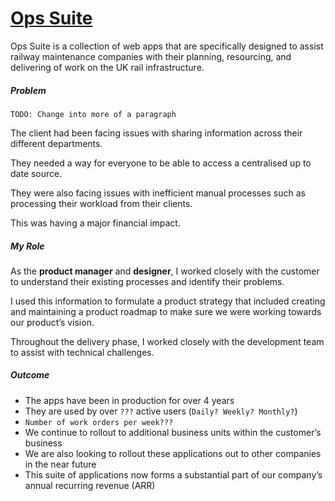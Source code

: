 # [Ops Suite](https://www.rts-solutions.net/work-preparation-logistics-arrangement-work-management)

Ops Suite is a collection of web apps that are specifically designed to assist railway maintenance companies with their planning, resourcing, and delivering of work on the UK rail infrastructure.

##### Problem

`TODO: Change into more of a paragraph`

The client had been facing issues with sharing information across their different departments.

They needed a way for everyone to be able to access a centralised up to date source.

They were also facing issues with inefficient manual processes such as processing their workload from their clients.

This was having a major financial impact.

##### My Role

As the **product manager** and **designer**, I worked closely with the customer to understand their existing processes and identify their problems.

I used this information to formulate a product strategy that included creating and maintaining a product roadmap to make sure we were working towards our product’s vision.

Throughout the delivery phase, I worked closely with the development team to assist with technical challenges.

##### Outcome

- The apps have been in production for over 4 years
- They are used by over `???` active users (`Daily? Weekly? Monthly?`)
- `Number of work orders per week???`
- We continue to rollout to additional business units within the customer’s business
- We are also looking to rollout these applications out to other companies in the near future
- This suite of applications now forms a substantial part of our company’s annual recurring revenue (ARR)
